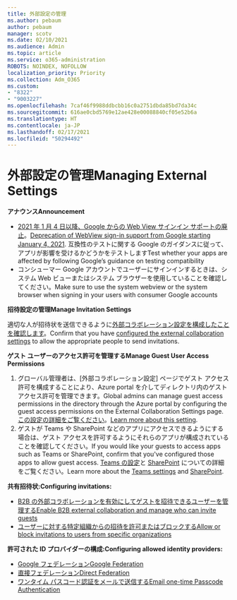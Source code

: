 ```yaml
---
title: 外部設定の管理
ms.author: pebaum
author: pebaum
manager: scotv
ms.date: 02/10/2021
ms.audience: Admin
ms.topic: article
ms.service: o365-administration
ROBOTS: NOINDEX, NOFOLLOW
localization_priority: Priority
ms.collection: Adm_O365
ms.custom:
- "8322"
- "9003227"
ms.openlocfilehash: 7caf46f9988ddbcbb16c0a2751dbda85bd7da34c
ms.sourcegitcommit: 616ae0cbd5769e12ae428e00088840cf05e52b6a
ms.translationtype: HT
ms.contentlocale: ja-JP
ms.lasthandoff: 02/17/2021
ms.locfileid: "50294492"
---
```

# <a name="managing-external-settings"></a><span data-ttu-id="a2e46-102">外部設定の管理</span><span class="sxs-lookup"><span data-stu-id="a2e46-102">Managing External Settings</span></span>

<span data-ttu-id="a2e46-103">**アナウンス**</span><span class="sxs-lookup"><span data-stu-id="a2e46-103">**Announcement**</span></span>

- <span data-ttu-id="a2e46-104">[2021 年 1 月 4 日以降、Google からの Web View サインイン サポートの廃止](https://docs.microsoft.com/azure/active-directory/external-identities/google-federation?WT.mc_id=Portal-Microsoft_Azure_Support#deprecation-of-webview-sign-in-support)。</span><span class="sxs-lookup"><span data-stu-id="a2e46-104">[Deprecation of WebView sign-in support from Google starting January 4, 2021](https://docs.microsoft.com/azure/active-directory/external-identities/google-federation?WT.mc_id=Portal-Microsoft_Azure_Support#deprecation-of-webview-sign-in-support).</span></span> <span data-ttu-id="a2e46-105">互換性のテストに関する Google のガイダンスに従って、アプリが影響を受けるかどうかをテストします</span><span class="sxs-lookup"><span data-stu-id="a2e46-105">Test whether your apps are affected by following Google’s guidance on testing compatibility</span></span>
- <span data-ttu-id="a2e46-106">コンシューマー Google アカウントでユーザーにサインインするときは、システム Web ビューまたはシステム ブラウザーを使用していることを確認してください。</span><span class="sxs-lookup"><span data-stu-id="a2e46-106">Make sure to use the system webview or the system browser when signing in your users with consumer Google accounts</span></span>

<span data-ttu-id="a2e46-107">**招待設定の管理**</span><span class="sxs-lookup"><span data-stu-id="a2e46-107">**Manage Invitation Settings**</span></span>

<span data-ttu-id="a2e46-108">適切な人が招待状を送信できるように[外部コラボレーション設定を構成したことを確認します](https://docs.microsoft.com/azure/active-directory/external-identities/delegate-invitations?WT.mc_id=Portal-Microsoft_Azure_Support)。</span><span class="sxs-lookup"><span data-stu-id="a2e46-108">Confirm that you have [configured the external collaboration settings](https://docs.microsoft.com/azure/active-directory/external-identities/delegate-invitations?WT.mc_id=Portal-Microsoft_Azure_Support) to allow the appropriate people to send invitations.</span></span>

<span data-ttu-id="a2e46-109">**ゲスト ユーザーのアクセス許可を管理する**</span><span class="sxs-lookup"><span data-stu-id="a2e46-109">**Manage Guest User Access Permissions**</span></span>

1. <span data-ttu-id="a2e46-110">グローバル管理者は、[外部コラボレーション設定] ページでゲスト アクセス許可を構成することにより、Azure portal を介してディレクトリ内のゲスト アクセス許可を管理できます。</span><span class="sxs-lookup"><span data-stu-id="a2e46-110">Global admins can manage guest access permissions in the directory through the Azure portal by configuring the guest access permissions on the External Collaboration Settings page.</span></span> <span data-ttu-id="a2e46-111">[この設定の詳細をご覧ください](https://docs.microsoft.com/azure/active-directory/fundamentals/users-default-permissions?WT.mc_id=Portal-Microsoft_Azure_Support)。</span><span class="sxs-lookup"><span data-stu-id="a2e46-111">[Learn more about this setting](https://docs.microsoft.com/azure/active-directory/fundamentals/users-default-permissions?WT.mc_id=Portal-Microsoft_Azure_Support).</span></span>
2. <span data-ttu-id="a2e46-112">ゲストが Teams や SharePoint などのアプリにアクセスできるようにする場合は、ゲスト アクセスを許可するようにそれらのアプリが構成されていることを確認してください。</span><span class="sxs-lookup"><span data-stu-id="a2e46-112">If you would like your guests to access apps such as Teams or SharePoint, confirm that you've configured those apps to allow guest access.</span></span> <span data-ttu-id="a2e46-113">[Teams の設定](https://docs.microsoft.com/microsoftteams/guest-access?WT.mc_id=Portal-Microsoft_Azure_Support)と [SharePoint](https://docs.microsoft.com/sharepoint/external-sharing-overview?WT.mc_id=Portal-Microsoft_Azure_Support) についての詳細をご覧ください。</span><span class="sxs-lookup"><span data-stu-id="a2e46-113">Learn more about the [Teams settings](https://docs.microsoft.com/microsoftteams/guest-access?WT.mc_id=Portal-Microsoft_Azure_Support) and [SharePoint](https://docs.microsoft.com/sharepoint/external-sharing-overview?WT.mc_id=Portal-Microsoft_Azure_Support).</span></span>

<span data-ttu-id="a2e46-114">**共有招待状:**</span><span class="sxs-lookup"><span data-stu-id="a2e46-114">**Configuring invitations:**</span></span>

- [<span data-ttu-id="a2e46-115">B2B の外部コラボレーションを有効にしてゲストを招待できるユーザーを管理する</span><span class="sxs-lookup"><span data-stu-id="a2e46-115">Enable B2B external collaboration and manage who can invite guests</span></span>](https://docs.microsoft.com/azure/active-directory/b2b/delegate-invitations?WT.mc_id=Portal-Microsoft_Azure_Support)
- [<span data-ttu-id="a2e46-116">ユーザーに対する特定組織からの招待を許可またはブロックする</span><span class="sxs-lookup"><span data-stu-id="a2e46-116">Allow or block invitations to users from specific organizations</span></span>](https://docs.microsoft.com/azure/active-directory/b2b/allow-deny-list?WT.mc_id=Portal-Microsoft_Azure_Support)

<span data-ttu-id="a2e46-117">**許可された ID プロバイダーの構成:**</span><span class="sxs-lookup"><span data-stu-id="a2e46-117">**Configuring allowed identity providers:**</span></span>

- [<span data-ttu-id="a2e46-118">Google フェデレーション</span><span class="sxs-lookup"><span data-stu-id="a2e46-118">Google Federation</span></span>](https://docs.microsoft.com/azure/active-directory/b2b/google-federation?WT.mc_id=Portal-Microsoft_Azure_Support)
- [<span data-ttu-id="a2e46-119">直接フェデレーション</span><span class="sxs-lookup"><span data-stu-id="a2e46-119">Direct Federation</span></span>](https://docs.microsoft.com/azure/active-directory/b2b/direct-federation?WT.mc_id=Portal-Microsoft_Azure_Support)
- [<span data-ttu-id="a2e46-120">ワンタイム パスコード認証をメールで送信する</span><span class="sxs-lookup"><span data-stu-id="a2e46-120">Email one-time Passcode Authentication</span></span>](https://docs.microsoft.com/azure/active-directory/b2b/one-time-passcode?WT.mc_id=Portal-Microsoft_Azure_Support)
